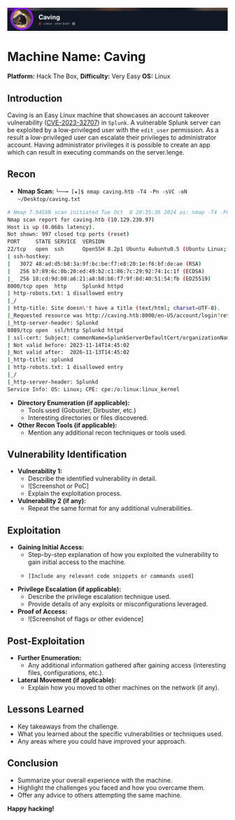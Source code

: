 ![](assets/Pasted%20image%2020241008230035.png)
# Machine Name: Caving
**Platform:** Hack The Box,
**Difficulty:** Very Easy
**OS:** Linux

## Introduction

Caving is an Easy Linux machine that showcases an account takeover vulnerability ([CVE-2023-32707](https://nvd.nist.gov/vuln/detail/CVE-2023-32707)) in `Splunk`. A vulnerable Splunk server can be exploited by a low-privileged user with the `edit_user` permission. As a result a low-privileged user can escalate their privileges to administrator account. Having administrator privileges it is possible to create an app which can result in executing commands on the server.lenge.

## Recon

* **Nmap Scan:** `└──╼ [★]$ nmap caving.htb -T4 -Pn -sVC -oN ~/Desktop/caving.txt`

```bash
# Nmap 7.94SVN scan initiated Tue Oct  8 20:35:36 2024 as: nmap -T4 -Pn -sVC -oN /home/pochify/Desktop/caving.txt caving.htb
Nmap scan report for caving.htb (10.129.230.97)
Host is up (0.068s latency).
Not shown: 997 closed tcp ports (reset)
PORT     STATE SERVICE  VERSION
22/tcp   open  ssh      OpenSSH 8.2p1 Ubuntu 4ubuntu0.5 (Ubuntu Linux; protocol 2.0)
| ssh-hostkey: 
|   3072 48:ad:d5:b8:3a:9f:bc:be:f7:e8:20:1e:f6:bf:de:ae (RSA)
|   256 b7:89:6c:0b:20:ed:49:b2:c1:86:7c:29:92:74:1c:1f (ECDSA)
|_  256 18:cd:9d:08:a6:21:a8:b8:b6:f7:9f:8d:40:51:54:fb (ED25519)
8000/tcp open  http     Splunkd httpd
| http-robots.txt: 1 disallowed entry 
|_/
| http-title: Site doesn\'t have a title (text/html; charset=UTF-8).
|_Requested resource was http://caving.htb:8000/en-US/account/login?return_to=%2Fen-US%2F
|_http-server-header: Splunkd
8089/tcp open  ssl/http Splunkd httpd
| ssl-cert: Subject: commonName=SplunkServerDefaultCert/organizationName=SplunkUser
| Not valid before: 2023-11-14T14:45:02
|_Not valid after:  2026-11-13T14:45:02
|_http-title: splunkd
| http-robots.txt: 1 disallowed entry 
|_/
|_http-server-header: Splunkd
Service Info: OS: Linux; CPE: cpe:/o:linux:linux_kernel

```

* **Directory Enumeration (if applicable):**
    * Tools used (Gobuster, Dirbuster, etc.)
    * Interesting directories or files discovered.
* **Other Recon Tools (if applicable):**
    * Mention any additional recon techniques or tools used.

## Vulnerability Identification

* **Vulnerability 1:**
    * Describe the identified vulnerability in detail.
    * ![Screenshot or PoC]
    * Explain the exploitation process.
* **Vulnerability 2 (if any):**
    * Repeat the same format for any additional vulnerabilities.

## Exploitation

* **Gaining Initial Access:**
    * Step-by-step explanation of how you exploited the vulnerability to gain initial access to the machine.
    * ```
      [Include any relevant code snippets or commands used]
      ```
* **Privilege Escalation (if applicable):**
    * Describe the privilege escalation technique used.
    * Provide details of any exploits or misconfigurations leveraged.
* **Proof of Access:**
    * ![Screenshot of flags or other evidence]

## Post-Exploitation

* **Further Enumeration:**
    * Any additional information gathered after gaining access (interesting files, configurations, etc.).
* **Lateral Movement (if applicable):**
    * Explain how you moved to other machines on the network (if any).

## Lessons Learned

* Key takeaways from the challenge.
* What you learned about the specific vulnerabilities or techniques used.
* Any areas where you could have improved your approach.

## Conclusion

* Summarize your overall experience with the machine.
* Highlight the challenges you faced and how you overcame them.
* Offer any advice to others attempting the same machine.

**Happy hacking!**